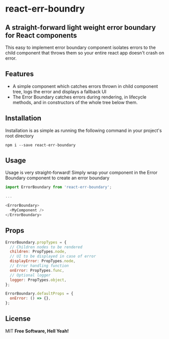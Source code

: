 # react-err-boundry

## A straight-forward light weight error boundary for React components

This easy to implement error boundary component isolates errors to the child component that throws them so your entire react app doesn't crash on error.

## Features

- A simple component which catches errors thrown in child component tree, logs the error and displays a fallback UI
- The Error Boundary catches errors during rendering, in lifecycle methods, and in constructors of the whole tree below them.

## Installation

Installation is as simple as running the following command in your project's root directory

```
npm i --save react-err-boundary
```

## Usage

Usage is very straight-forward! Simply wrap your component in the Error Boundary component to create an error boundary

```javascript
import ErrorBoundary from 'react-err-boundary';

...

<ErrorBoundary>
  <MyComponent />
</ErrorBoundary>
```

## Props

```javascript
ErrorBoundary.propTypes = {
  // Children nodes to be rendered
  children: PropTypes.node,
  // UI to be displayed in case of error
  displayError: PropTypes.node,
  // Error handling function
  onError: PropTypes.func,
  // Optional logger
  logger: PropTypes.object,
};

ErrorBoundary.defaultProps = {
  onError: () => {},
};
```

## License

MIT
**Free Software, Hell Yeah!**
